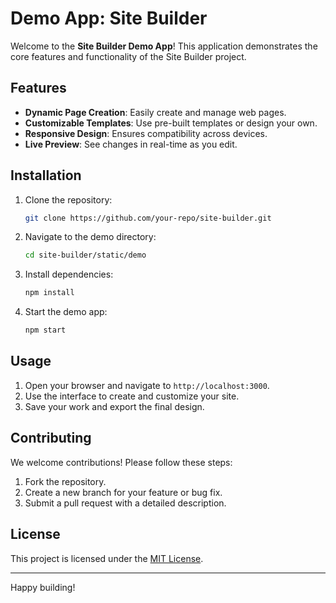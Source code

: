 # Demo App: Site Builder

Welcome to the **Site Builder Demo App**! This application demonstrates the core features and functionality of the Site Builder project.

## Features

- **Dynamic Page Creation**: Easily create and manage web pages.
- **Customizable Templates**: Use pre-built templates or design your own.
- **Responsive Design**: Ensures compatibility across devices.
- **Live Preview**: See changes in real-time as you edit.

## Installation

1. Clone the repository:
    ```bash
    git clone https://github.com/your-repo/site-builder.git
    ```
2. Navigate to the demo directory:
    ```bash
    cd site-builder/static/demo
    ```
3. Install dependencies:
    ```bash
    npm install
    ```
4. Start the demo app:
    ```bash
    npm start
    ```

## Usage

1. Open your browser and navigate to `http://localhost:3000`.
2. Use the interface to create and customize your site.
3. Save your work and export the final design.

## Contributing

We welcome contributions! Please follow these steps:

1. Fork the repository.
2. Create a new branch for your feature or bug fix.
3. Submit a pull request with a detailed description.

## License

This project is licensed under the [MIT License](LICENSE).

---

Happy building!